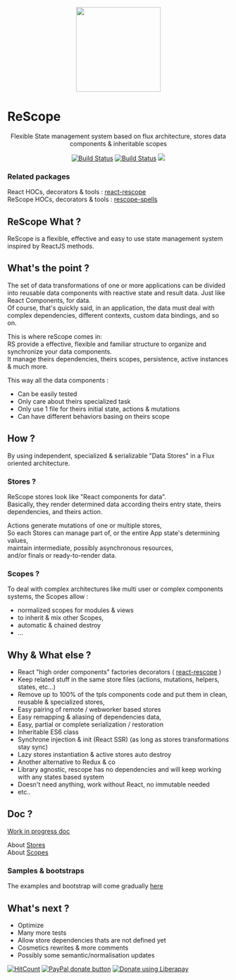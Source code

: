 
<p align="center"><img  width="192" src ="https://github.com/rScopes/rescope/raw/master/doc/assets/logo.svg?sanitize=true" /></p>

<p align="center" style="font-size:25px"><b>

# ReScope

</b></p>
<p align="center">Flexible State management system based on flux architecture, stores data components & inheritable scopes
</p>

<p align="center"><a href="https://travis-ci.org/rScopes/rescope">
<img src="https://travis-ci.org/rScopes/rescope.svg?branch=master" alt="Build Status" /></a>
<a href="https://www.npmjs.com/package/rescope">
<img src="https://img.shields.io/npm/v/rescope.svg" alt="Build Status" /></a>
<img src="https://img.shields.io/badge/contributions-welcome-brightgreen.svg?style=flat" />


</p>

### Related packages

React HOCs, decorators & tools : [react-rescope](https://github.com/rScopes/react-rescope)<br>
ReScope HOCs, decorators & tools : [rescope-spells](https://github.com/rScopes/rescope-spells)<br>

## ReScope What ?

ReScope is a flexible, effective and easy to use state management system inspired by ReactJS methods.

## What's the point ?

The set of data transformations of one or more applications can be divided into reusable data components with reactive state and result data.
Just like React Components, for data. <br/>
Of course, that's quickly said, in an application, the data must deal with complex dependencies, different contexts, custom data bindings, and so on. <br/>

This is where reScope comes in: <br/>
RS provide a effective, flexible and familiar structure to organize and synchronize your data components. <br/>
It manage theirs dependencies, theirs scopes, persistence, active instances & much more.

This way all the data components :

- Can be easily tested
- Only care about theirs specialized task
- Only use 1 file for theirs initial state, actions & mutations
- Can have different behaviors basing on theirs scope

## How ?

By using independent, specialized & serializable "Data Stores" in a Flux oriented architecture.

### Stores ?

ReScope stores look like "React components for data".<br>
Basically, they render determined data according theirs entry state, theirs dependencies, and theirs action.<br>

Actions generate mutations of one or multiple stores,<br>
So each Stores can manage part of, or the entire App state's determining values,<br>
maintain intermediate, possibly asynchronous resources,<br>
and/or finals or ready-to-render data.

### Scopes ?

To deal with complex architectures like multi user or complex components systems, the Scopes allow :
- normalized scopes for modules & views
- to inherit & mix other Scopes,
- automatic & chained destroy
- ...

## Why & What else ?

- React "high order components" factories decorators ( [react-rescope](https://github.com/rScopes/react-rescope) )
- Keep related stuff in the same store files (actions, mutations, helpers, states, etc...)
- Remove up to 100% of the tpls components code and put them in clean, reusable & specialized stores,
- Easy pairing of remote / webworker based stores
- Easy remapping & aliasing of dependencies data,
- Easy, partial or complete serialization / restoration
- Inheritable ES6 class
- Synchrone injection & init (React SSR) (as long as stores transformations stay sync)
- Lazy stores instantiation & active stores auto destroy
- Another alternative to Redux & co
- Library agnostic, rescope has no dependencies and will keep working with any states based system
- Doesn't need anything, work without React, no immutable needed
- etc..

## Doc ?

[Work in progress doc](doc/readme.md)

About [Stores](doc/Store.md) <br>
About [Scopes](doc/Scope.md)

### Samples & bootstraps

The examples and bootstrap will come gradually [here](https://github.com/rScopes/rescope-samples)

## What's next ?

- Optimize
- Many more tests
- Allow store dependencies thats are not defined yet
- Cosmetics rewrites & more comments
- Possibly some semantic/normalisation updates

[![HitCount](http://hits.dwyl.io/caipilabs/Caipilabs/rescope.svg)](http://hits.dwyl.io/caipilabs/Caipilabs/rescope)
<span class="badge-paypal"><a href="https://www.paypal.com/cgi-bin/webscr?cmd=_s-xclick&hosted_button_id=VWKR3TWQ2U2AC" title="Donate to this project using Paypal"><img src="https://img.shields.io/badge/paypal-donate-yellow.svg" alt="PayPal donate button" /></a></span>
<a href="https://liberapay.com/n8tz/donate"><img alt="Donate using Liberapay" src="https://liberapay.com/assets/widgets/donate.svg"></a>
